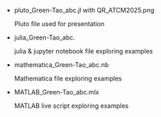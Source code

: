 - pluto_Green-Tao_abc.jl with QR_ATCM2025.png

  Pluto file used for presentation

- julia_Green-Tao_abc.

  julia & jupyter notebook file exploring examples

- mathematica_Green-Tao_abc.nb
  
  Mathematica file exploring examples

- MATLAB_Green-Tao_abc.mlx
  
  MATLAB live script exploring examples
